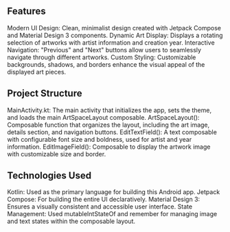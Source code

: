 ## Features

Modern UI Design: Clean, minimalist design created with Jetpack Compose and Material Design 3 components.
Dynamic Art Display: Displays a rotating selection of artworks with artist information and creation year.
Interactive Navigation: "Previous" and "Next" buttons allow users to seamlessly navigate through different artworks.
Custom Styling: Customizable backgrounds, shadows, and borders enhance the visual appeal of the displayed art pieces.

## Project Structure

MainActivity.kt: The main activity that initializes the app, sets the theme, and loads the main ArtSpaceLayout composable.
ArtSpaceLayout(): Composable function that organizes the layout, including the art image, details section, and navigation buttons.
EditTextField(): A text composable with configurable font size and boldness, used for artist and year information.
EditImageField(): Composable to display the artwork image with customizable size and border.

## Technologies Used

Kotlin: Used as the primary language for building this Android app.
Jetpack Compose: For building the entire UI declaratively.
Material Design 3: Ensures a visually consistent and accessible user interface.
State Management: Used mutableIntStateOf and remember for managing image and text states within the composable layout.
